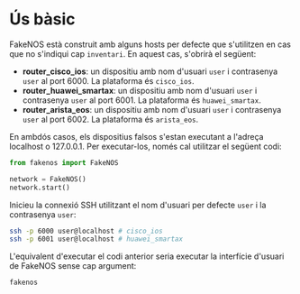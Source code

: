 # Ús bàsic
FakeNOS està construit amb alguns hosts per defecte que s'utilitzen en cas que no s'indiqui cap `inventari`. En aquest cas, s'obrirà el següent:

- **router_cisco_ios**: un dispositiu amb nom d'usuari `user` i contrasenya `user` al port 6000. La plataforma és `cisco_ios`.
- **router_huawei_smartax**: un dispositiu amb nom d'usuari `user` i contrasenya `user` al port 6001. La plataforma és `huawei_smartax`.
- **router_arista_eos**: un dispositiu amb nom d'usuari `user` i contrasenya `user` al port 6002. La plataforma és `arista_eos`.

En ambdós casos, els dispositius falsos s'estan executant a l'adreça localhost o 127.0.0.1. Per executar-los, només cal utilitzar el següent codi:

```python
from fakenos import FakeNOS

network = FakeNOS()
network.start()
```

Inicieu la connexió SSH utilitzant el nom d'usuari per defecte `user` i la contrasenya `user`:

```bash
ssh -p 6000 user@localhost # cisco_ios
ssh -p 6001 user@localhost # huawei_smartax
```

L'equivalent d'executar el codi anterior seria executar la interfície d'usuari de FakeNOS sense cap argument:

```bash
fakenos
```
